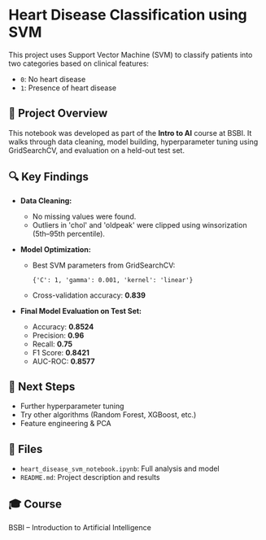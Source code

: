 # Heart Disease Classification using SVM

This project uses Support Vector Machine (SVM) to classify patients into two categories based on clinical features:
- `0`: No heart disease
- `1`: Presence of heart disease

## 📘 Project Overview

This notebook was developed as part of the **Intro to AI** course at BSBI. It walks through data cleaning, model building, hyperparameter tuning using GridSearchCV, and evaluation on a held-out test set.

## 🔍 Key Findings

- **Data Cleaning:**
  - No missing values were found.
  - Outliers in 'chol' and 'oldpeak' were clipped using winsorization (5th–95th percentile).
  
- **Model Optimization:**
  - Best SVM parameters from GridSearchCV:
    ```
    {'C': 1, 'gamma': 0.001, 'kernel': 'linear'}
    ```
  - Cross-validation accuracy: **0.839**

- **Final Model Evaluation on Test Set:**
  - Accuracy: **0.8524**
  - Precision: **0.96**
  - Recall: **0.75**
  - F1 Score: **0.8421**
  - AUC-ROC: **0.8577**

## 🚀 Next Steps

- Further hyperparameter tuning
- Try other algorithms (Random Forest, XGBoost, etc.)
- Feature engineering & PCA

## 📁 Files

- `heart_disease_svm_notebook.ipynb`: Full analysis and model
- `README.md`: Project description and results

## 🎓 Course

BSBI – Introduction to Artificial Intelligence
